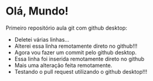 # Olá, Mundo!

 Primeiro repositório aula git com github desktop:

- Deletei várias linhas...
- Alterei essa linha remotamente direto no github!!!
- Agora vou fazer um commit pelo github desktop.
- Essa linha foi inserida remotamente direto no github
- Mais uma alteração feita remotamente.
- Testando o pull request utilizando o github desktop!!!


